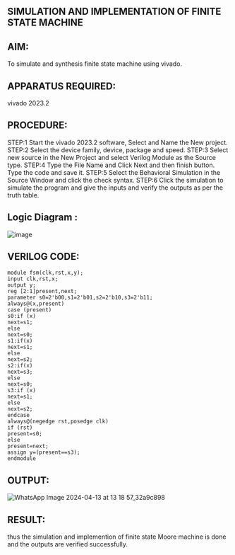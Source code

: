 ## SIMULATION AND IMPLEMENTATION OF FINITE STATE MACHINE

## AIM:
To simulate and synthesis finite state machine using vivado.

## APPARATUS REQUIRED: 
vivado 2023.2

## PROCEDURE: 
STEP:1 Start the vivado 2023.2 software, Select and Name the New project.
STEP:2 Select the device family, device, package and speed. 
STEP:3 Select new source in the New Project and select Verilog Module as the Source type. 
STEP:4 Type the File Name and Click Next and then finish button. Type the code and save it. 
STEP:5 Select the Behavioral Simulation in the Source Window and click the check syntax. 
STEP:6 Click the simulation to simulate the program and give the inputs and verify the outputs as per the truth table. 

## Logic Diagram :

![image](https://github.com/navaneethans/VLSI-LAB-EXP-5/assets/6987778/34ec5d63-2b3b-4511-81ef-99f4572d5869)


## VERILOG CODE:
```
module fsm(clk,rst,x,y);
input clk,rst,x;
output y;
reg [2:1]present,next;
parameter s0=2'b00,s1=2'b01,s2=2'b10,s3=2'b11;
always@(x,present)
case (present)
s0:if (x)
next=s1;
else
next=s0;
s1:if(x)
next=s1;
else
next=s2;
s2:if(x)
next=s3;
else
next=s0;
s3:if (x)
next=s1;
else
next=s2;
endcase
always@(negedge rst,posedge clk)
if (rst)
present=s0;
else
present=next;
assign y=(present==s3);
endmodule
```
## OUTPUT:

![WhatsApp Image 2024-04-13 at 13 18 57_32a9c898](https://github.com/jayashree1707/VLSI-LAB-EXP-5/assets/160314881/6b7910fb-042d-47a5-bd74-3d255d1a724c)


## RESULT:
thus the simulation and implemention of finite state Moore machine is done and the outputs are verified successfully.



